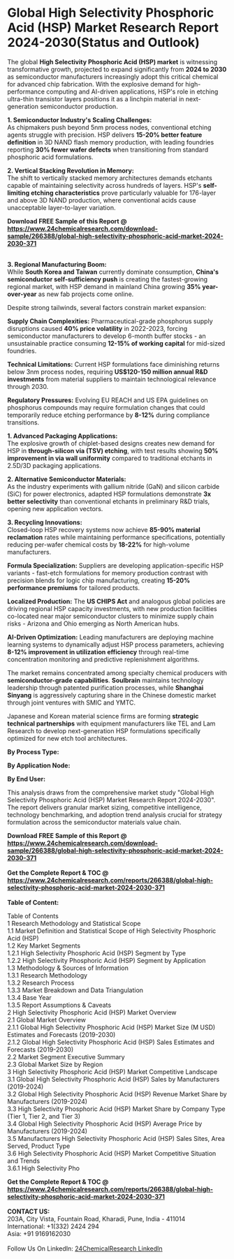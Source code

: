 <h1>Global High Selectivity Phosphoric Acid (HSP) Market Research Report 2024-2030(Status and Outlook)</h1><p>The global <strong>High Selectivity Phosphoric Acid (HSP) market</strong> is witnessing transformative growth, projected to expand significantly from <strong>2024 to 2030</strong> as semiconductor manufacturers increasingly adopt this critical chemical for advanced chip fabrication. With the explosive demand for high-performance computing and AI-driven applications, HSP's role in etching ultra-thin transistor layers positions it as a linchpin material in next-generation semiconductor production.</p><p><strong>1. Semiconductor Industry's Scaling Challenges:</strong><br>
As chipmakers push beyond 5nm process nodes, conventional etching agents struggle with precision. HSP delivers <strong>15-20% better feature definition</strong> in 3D NAND flash memory production, with leading foundries reporting <strong>30% fewer wafer defects</strong> when transitioning from standard phosphoric acid formulations.</p><p><strong>2. Vertical Stacking Revolution in Memory:</strong><br>
The shift to vertically stacked memory architectures demands etchants capable of maintaining selectivity across hundreds of layers. HSP's <strong>self-limiting etching characteristics</strong> prove particularly valuable for 176-layer and above 3D NAND production, where conventional acids cause unacceptable layer-to-layer variation.</p><div><b>Download FREE Sample of this Report @ 
            <a href="https://www.24chemicalresearch.com/download-sample/266388/global-high-selectivity-phosphoric-acid-market-2024-2030-371">
            https://www.24chemicalresearch.com/download-sample/266388/global-high-selectivity-phosphoric-acid-market-2024-2030-371</a></b></div><br><p><strong>3. Regional Manufacturing Boom:</strong><br>
While <strong>South Korea and Taiwan</strong> currently dominate consumption, <strong>China's semiconductor self-sufficiency push</strong> is creating the fastest-growing regional market, with HSP demand in mainland China growing <strong>35% year-over-year</strong> as new fab projects come online.</p><p>Despite strong tailwinds, several factors constrain market expansion:</p><p><strong>Supply Chain Complexities:</strong> Pharmaceutical-grade phosphorus supply disruptions caused <strong>40% price volatility</strong> in 2022-2023, forcing semiconductor manufacturers to develop 6-month buffer stocks - an unsustainable practice consuming <strong>12-15% of working capital</strong> for mid-sized foundries.</p><p><strong>Technical Limitations:</strong> Current HSP formulations face diminishing returns below 3nm process nodes, requiring <strong>US$120-150 million annual R&amp;D investments</strong> from material suppliers to maintain technological relevance through 2030.</p><p><strong>Regulatory Pressures:</strong> Evolving EU REACH and US EPA guidelines on phosphorus compounds may require formulation changes that could temporarily reduce etching performance by <strong>8-12%</strong> during compliance transitions.</p><p><strong>1. Advanced Packaging Applications:</strong><br>
The explosive growth of chiplet-based designs creates new demand for HSP in <strong>through-silicon via (TSV) etching</strong>, with test results showing <strong>50% improvement in via wall uniformity</strong> compared to traditional etchants in 2.5D/3D packaging applications.</p><p><strong>2. Alternative Semiconductor Materials:</strong><br>
As the industry experiments with gallium nitride (GaN) and silicon carbide (SiC) for power electronics, adapted HSP formulations demonstrate <strong>3x better selectivity</strong> than conventional etchants in preliminary R&amp;D trials, opening new application vectors.</p><p><strong>3. Recycling Innovations:</strong><br>
Closed-loop HSP recovery systems now achieve <strong>85-90% material reclamation</strong> rates while maintaining performance specifications, potentially reducing per-wafer chemical costs by <strong>18-22%</strong> for high-volume manufacturers.</p><p><strong>Formula Specialization:</strong> Suppliers are developing application-specific HSP variants - fast-etch formulations for memory production contrast with precision blends for logic chip manufacturing, creating <strong>15-20% performance premiums</strong> for tailored products.</p><p><strong>Localized Production:</strong> The <strong>US CHIPS Act</strong> and analogous global policies are driving regional HSP capacity investments, with new production facilities co-located near major semiconductor clusters to minimize supply chain risks - Arizona and Ohio emerging as North American hubs.</p><p><strong>AI-Driven Optimization:</strong> Leading manufacturers are deploying machine learning systems to dynamically adjust HSP process parameters, achieving <strong>8-12% improvement in utilization efficiency</strong> through real-time concentration monitoring and predictive replenishment algorithms.</p><p>The market remains concentrated among specialty chemical producers with <strong>semiconductor-grade capabilities</strong>. <strong>Soulbrain</strong> maintains technology leadership through patented purification processes, while <strong>Shanghai Sinyang</strong> is aggressively capturing share in the Chinese domestic market through joint ventures with SMIC and YMTC.</p><p>Japanese and Korean material science firms are forming <strong>strategic technical partnerships</strong> with equipment manufacturers like TEL and Lam Research to develop next-generation HSP formulations specifically optimized for new etch tool architectures.</p><p><strong>By Process Type:</strong></p><p><strong>By Application Node:</strong></p><p><strong>By End User:</strong></p><p>This analysis draws from the comprehensive market study "Global High Selectivity Phosphoric Acid (HSP) Market Research Report 2024-2030". The report delivers granular market sizing, competitive intelligence, technology benchmarking, and adoption trend analysis crucial for strategy formulation across the semiconductor materials value chain.</p><div><b>Download FREE Sample of this Report @ 
            <a href="https://www.24chemicalresearch.com/download-sample/266388/global-high-selectivity-phosphoric-acid-market-2024-2030-371">
            https://www.24chemicalresearch.com/download-sample/266388/global-high-selectivity-phosphoric-acid-market-2024-2030-371</a></b></div><br><div><b>Get the Complete Report & TOC @ 
            <a href="https://www.24chemicalresearch.com/reports/266388/global-high-selectivity-phosphoric-acid-market-2024-2030-371">
            https://www.24chemicalresearch.com/reports/266388/global-high-selectivity-phosphoric-acid-market-2024-2030-371</a></b></div><br>
            <b>Table of Content:</b><p>Table of Contents<br />
1 Research Methodology and Statistical Scope<br />
1.1 Market Definition and Statistical Scope of High Selectivity Phosphoric Acid (HSP)<br />
1.2 Key Market Segments<br />
1.2.1 High Selectivity Phosphoric Acid (HSP) Segment by Type<br />
1.2.2 High Selectivity Phosphoric Acid (HSP) Segment by Application<br />
1.3 Methodology & Sources of Information<br />
1.3.1 Research Methodology<br />
1.3.2 Research Process<br />
1.3.3 Market Breakdown and Data Triangulation<br />
1.3.4 Base Year<br />
1.3.5 Report Assumptions & Caveats<br />
2 High Selectivity Phosphoric Acid (HSP) Market Overview<br />
2.1 Global Market Overview<br />
2.1.1 Global High Selectivity Phosphoric Acid (HSP) Market Size (M USD) Estimates and Forecasts (2019-2030)<br />
2.1.2 Global High Selectivity Phosphoric Acid (HSP) Sales Estimates and Forecasts (2019-2030)<br />
2.2 Market Segment Executive Summary<br />
2.3 Global Market Size by Region<br />
3 High Selectivity Phosphoric Acid (HSP) Market Competitive Landscape<br />
3.1 Global High Selectivity Phosphoric Acid (HSP) Sales by Manufacturers (2019-2024)<br />
3.2 Global High Selectivity Phosphoric Acid (HSP) Revenue Market Share by Manufacturers (2019-2024)<br />
3.3 High Selectivity Phosphoric Acid (HSP) Market Share by Company Type (Tier 1, Tier 2, and Tier 3)<br />
3.4 Global High Selectivity Phosphoric Acid (HSP) Average Price by Manufacturers (2019-2024)<br />
3.5 Manufacturers High Selectivity Phosphoric Acid (HSP) Sales Sites, Area Served, Product Type<br />
3.6 High Selectivity Phosphoric Acid (HSP) Market Competitive Situation and Trends<br />
3.6.1 High Selectivity Pho</p><div><b>Get the Complete Report & TOC @ 
            <a href="https://www.24chemicalresearch.com/reports/266388/global-high-selectivity-phosphoric-acid-market-2024-2030-371">
            https://www.24chemicalresearch.com/reports/266388/global-high-selectivity-phosphoric-acid-market-2024-2030-371</a></b></div><br><b>CONTACT US:</b><br>
            203A, City Vista, Fountain Road, Kharadi, Pune, India - 411014<br>
            International: +1(332) 2424 294<br>
            Asia: +91 9169162030 <br><br>
            Follow Us On LinkedIn: <a href="https://www.linkedin.com/company/24chemicalresearch/">24ChemicalResearch LinkedIn</a>